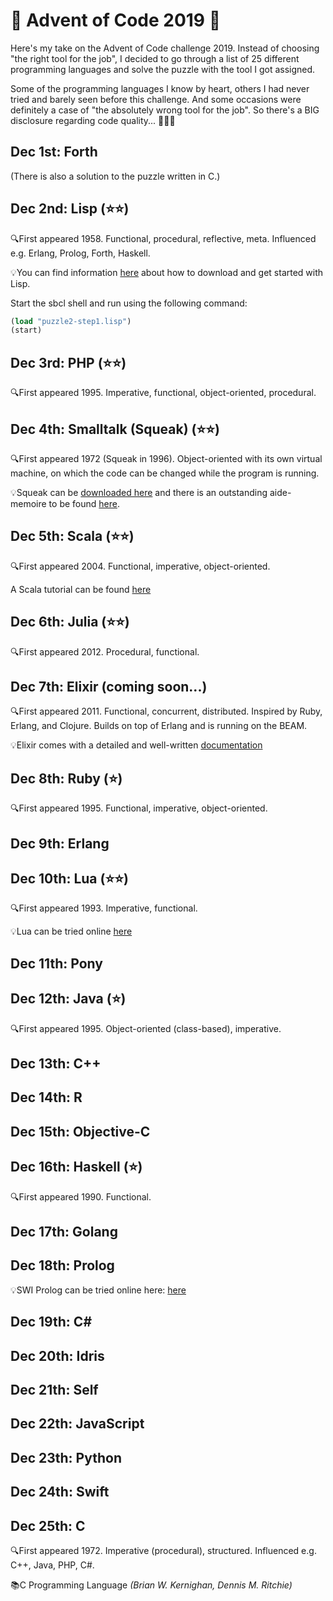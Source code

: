 # 🎄 Advent of Code 2019 🎄
Here's my take on the Advent of Code challenge 2019. Instead of choosing "the right tool for the job", I decided to go through a list of 25 different programming languages and solve the puzzle with the tool I got assigned.

Some of the programming languages I know by heart, others I had never tried and barely seen before this challenge. And some occasions were definitely a case of "the absolutely wrong tool for the job". So there's a BIG disclosure regarding code quality... 🙈🙈🙈

## Dec 1st: Forth


(There is also a solution to the puzzle written in C.)

## Dec 2nd: Lisp (⭐️⭐️)
🔍First appeared 1958. Functional, procedural, reflective, meta. Influenced e.g. Erlang, Prolog, Forth, Haskell.

💡You can find information [here](https://lisp-lang.org/learn/getting-started/) about how to download and get started with Lisp.

Start the sbcl shell and run using the following command:

```lisp
(load "puzzle2-step1.lisp")
(start)
```

## Dec 3rd: PHP (⭐️⭐️)
🔍First appeared 1995. Imperative, functional, object-oriented, procedural.

## Dec 4th: Smalltalk (Squeak) (⭐️⭐️)
🔍First appeared 1972 (Squeak in 1996). Object-oriented with its own virtual machine, on which the code can be changed while the program is running.

💡Squeak can be [downloaded here](https://squeak.org/) and there is an outstanding aide-memoire to be found [here](https://wiki.squeak.org/squeak/5699).

## Dec 5th: Scala (⭐️⭐️)
🔍First appeared 2004. Functional, imperative, object-oriented.

A Scala tutorial can be found [here](https://www.tutorialspoint.com/scala/index.htm)

## Dec 6th: Julia (⭐️⭐️)
🔍First appeared 2012. Procedural, functional.

## Dec 7th: Elixir (coming soon...)
🔍First appeared 2011. Functional, concurrent, distributed. Inspired by Ruby, Erlang, and Clojure. Builds on top of Erlang and is running on the BEAM.

💡Elixir comes with a detailed and well-written [documentation](https://hexdocs.pm/elixir)

## Dec 8th: Ruby (⭐️)
🔍First appeared 1995. Functional, imperative, object-oriented.

## Dec 9th: Erlang

## Dec 10th: Lua (⭐️⭐️)
🔍First appeared 1993. Imperative, functional.

💡Lua can be tried online [here](https://www.lua.org/cgi-bin/demo)

## Dec 11th: Pony

## Dec 12th: Java (⭐️)
🔍First appeared 1995. Object-oriented (class-based), imperative.

## Dec 13th: C++

## Dec 14th: R

## Dec 15th: Objective-C

## Dec 16th: Haskell (⭐️)
🔍First appeared 1990. Functional.

## Dec 17th: Golang

## Dec 18th: Prolog
💡SWI Prolog can be tried online here: [here](https://swish.swi-prolog.org)

## Dec 19th: C#

## Dec 20th: Idris 

## Dec 21th: Self 

## Dec 22th: JavaScript 

## Dec 23th: Python 

## Dec 24th: Swift 

## Dec 25th: C
🔍First appeared 1972. Imperative (procedural), structured. Influenced e.g. C++, Java, PHP, C#.

📚C Programming Language *(Brian W. Kernighan, Dennis M. Ritchie)*
 